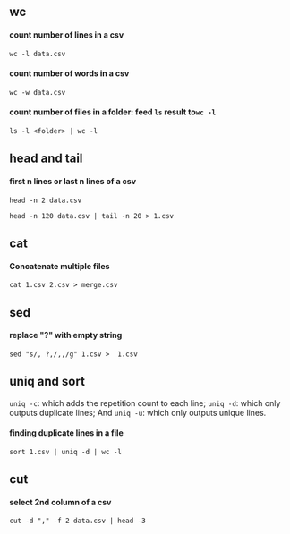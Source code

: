 
## wc
#### count number of lines in a csv
`wc -l data.csv`
#### count number of words in a csv
`wc -w data.csv`
#### count number of files in a folder: feed `ls` result to`wc -l`
`ls -l <folder> | wc -l`

## head and tail
#### first n lines or last n lines of a csv
`head -n 2 data.csv`

`head -n 120 data.csv | tail -n 20 > 1.csv`

## cat
#### Concatenate multiple files
`cat 1.csv 2.csv > merge.csv`

## sed
#### replace "?" with empty string
`sed "s/, ?,/,,/g" 1.csv >  1.csv`

## uniq and sort
`uniq -c`: which adds the repetition count to each line;
`uniq -d`: which only outputs duplicate lines; And
`uniq -u`: which only outputs unique lines.
#### finding duplicate lines in a file
`sort 1.csv | uniq -d | wc -l`

## cut
#### select 2nd column of a csv
`cut -d "," -f 2 data.csv | head -3`
